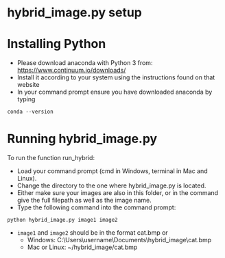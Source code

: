 # hybrid_image.py setup


Installing Python
=========
* Please download anaconda with Python 3 from: https://www.continuum.io/downloads/
* Install it according to your system using the instructions found on that website
* In your command prompt ensure you have downloaded anaconda by typing
```
conda --version

```

Running hybrid_image.py
===========

To run the function run_hybrid:
* Load your command prompt (cmd in Windows, terminal in Mac and Linux).
* Change the directory to the one where hybrid_image.py is located.
* Either make sure your images are also in this folder, or in the command
  give the full filepath as well as the image name.
* Type the following command into the command prompt:
```
python hybrid_image.py image1 image2
```
* ```image1``` and ```image2``` should be in the format cat.bmp or
  * Windows: C:\\Users\\username\\Documents\\hybrid_image\\cat.bmp
  * Mac or Linux: ~/hybrid_image/cat.bmp
